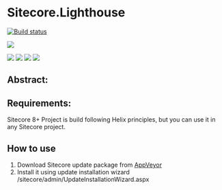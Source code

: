# Sitecore.Lighthouse

[![Build status](https://ci.appveyor.com/api/projects/status/jsjfx04v9u929os2?svg=true)](https://ci.appveyor.com/project/Antonytm/sitecore-Lighthouse)

[![](https://sonarcloud.io/api/project_badges/quality_gate?project=Sitecore.Lighthouse)](https://sonarcloud.io/dashboard/index/Sitecore.Lighthouse)

[![](https://sonarcloud.io/api/project_badges/measure?project=Sitecore.Lighthouse&metric=coverage)](https://sonarcloud.io/component_measures?id=Sitecore.Lighthouse&metric=coverage)
[![](https://sonarcloud.io/api/project_badges/measure?project=Sitecore.Lighthouse&metric=code_smells)](https://sonarcloud.io/component_measures?id=Sitecore.Lighthouse&metric=code_smells) 
[![](https://sonarcloud.io/api/project_badges/measure?project=Sitecore.Lighthouse&metric=bugs)](https://sonarcloud.io/component_measures?id=Sitecore.Lighthouse&metric=bugs)
[![](https://sonarcloud.io/api/project_badges/measure?project=Sitecore.Lighthouse&metric=vulnerabilities)](https://sonarcloud.io/project/issues?id=Sitecore.Lighthouse&resolved=false&types=VULNERABILITY)

## Abstract:


## Requirements:
Sitecore 8+
Project is build following Helix principles, but you can use it in any Sitecore project.

## How to use
1. Download Sitecore update package from [AppVeyor](https://ci.appveyor.com/project/Antonytm/sitecore-Lighthouse)
2. Install it using update installation wizard /sitecore/admin/UpdateInstallationWizard.aspx
